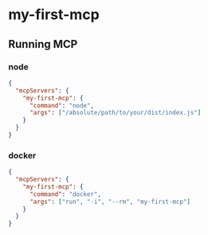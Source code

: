 # my-first-mcp

## Running MCP

### node

```json
{
  "mcpServers": {
    "my-first-mcp": {
      "command": "node",
      "args": ["/absolute/path/to/your/dist/index.js"]
    }
  }
}
```

### docker

```json
{
  "mcpServers": {
    "my-first-mcp": {
      "command": "docker",
      "args": ["run", "-i", "--rm", "my-first-mcp"]
    }
  }
}
```
